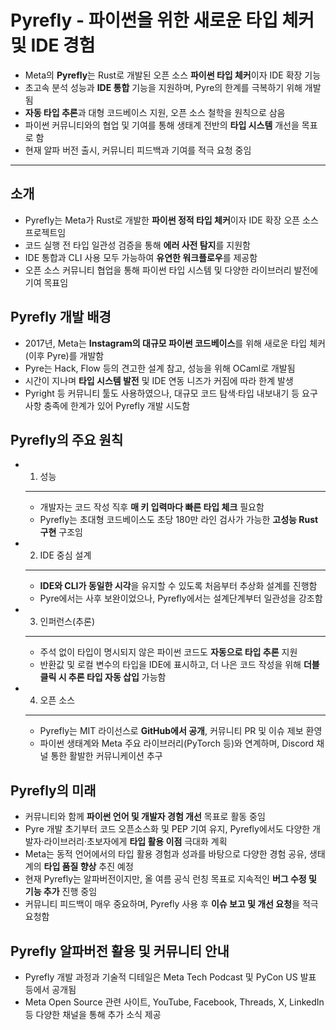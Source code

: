 # Pyrefly - 파이썬을 위한 새로운 타입 체커 및 IDE 경험


* Meta의 **Pyrefly**는 Rust로 개발된 오픈 소스 **파이썬 타입 체커**이자 IDE 확장 기능
* 초고속 분석 성능과 **IDE 통합** 기능을 지원하며, Pyre의 한계를 극복하기 위해 개발됨
* **자동 타입 추론**과 대형 코드베이스 지원, 오픈 소스 철학을 원칙으로 삼음
* 파이썬 커뮤니티와의 협업 및 기여를 통해 생태계 전반의 **타입 시스템** 개선을 목표로 함
* 현재 알파 버전 출시, 커뮤니티 피드백과 기여를 적극 요청 중임

---

소개
--

* Pyrefly는 Meta가 Rust로 개발한 **파이썬 정적 타입 체커**이자 IDE 확장 오픈 소스 프로젝트임
* 코드 실행 전 타입 일관성 검증을 통해 **에러 사전 탐지**를 지원함
* IDE 통합과 CLI 사용 모두 가능하여 **유연한 워크플로우**를 제공함
* 오픈 소스 커뮤니티 협업을 통해 파이썬 타입 시스템 및 다양한 라이브러리 발전에 기여 목표임

Pyrefly 개발 배경
-------------

* 2017년, Meta는 **Instagram의 대규모 파이썬 코드베이스**를 위해 새로운 타입 체커(이후 Pyre)를 개발함
* Pyre는 Hack, Flow 등의 견고한 설계 참고, 성능을 위해 OCaml로 개발됨
* 시간이 지나며 **타입 시스템 발전** 및 IDE 연동 니즈가 커짐에 따라 한계 발생
* Pyright 등 커뮤니티 툴도 사용하였으나, 대규모 코드 탐색·타입 내보내기 등 요구사항 충족에 한계가 있어 Pyrefly 개발 시도함

Pyrefly의 주요 원칙
--------------

* 1. 성능
  -----

  + 개발자는 코드 작성 직후 **매 키 입력마다 빠른 타입 체크** 필요함
  + Pyrefly는 초대형 코드베이스도 초당 180만 라인 검사가 가능한 **고성능 Rust 구현** 구조임
* 2. IDE 중심 설계
  ------------

  + **IDE와 CLI가 동일한 시각**을 유지할 수 있도록 처음부터 추상화 설계를 진행함
  + Pyre에서는 사후 보완이었으나, Pyrefly에서는 설계단계부터 일관성을 강조함
* 3. 인퍼런스(추론)
  -----------

  + 주석 없이 타입이 명시되지 않은 파이썬 코드도 **자동으로 타입 추론** 지원
  + 반환값 및 로컬 변수의 타입을 IDE에 표시하고, 더 나은 코드 작성을 위해 **더블클릭 시 추론 타입 자동 삽입** 가능함
* 4. 오픈 소스
  --------

  + Pyrefly는 MIT 라이선스로 **GitHub에서 공개**, 커뮤니티 PR 및 이슈 제보 환영
  + 파이썬 생태계와 Meta 주요 라이브러리(PyTorch 등)와 연계하며, Discord 채널 통한 활발한 커뮤니케이션 추구

Pyrefly의 미래
-----------

* 커뮤니티와 함께 **파이썬 언어 및 개발자 경험 개선** 목표로 활동 중임
* Pyre 개발 초기부터 코드 오픈소스화 및 PEP 기여 유지, Pyrefly에서도 다양한 개발자·라이브러리·초보자에게 **타입 활용 이점** 극대화 계획
* Meta는 동적 언어에서의 타입 활용 경험과 성과를 바탕으로 다양한 경험 공유, 생태계의 **타입 품질 향상** 추진 예정
* 현재 Pyrefly는 알파버전이지만, 올 여름 공식 런칭 목표로 지속적인 **버그 수정 및 기능 추가** 진행 중임
* 커뮤니티 피드백이 매우 중요하며, Pyrefly 사용 후 **이슈 보고 및 개선 요청**을 적극 요청함

Pyrefly 알파버전 활용 및 커뮤니티 안내
-------------------------

* Pyrefly 개발 과정과 기술적 디테일은 Meta Tech Podcast 및 PyCon US 발표 등에서 공개됨
* Meta Open Source 관련 사이트, YouTube, Facebook, Threads, X, LinkedIn 등 다양한 채널을 통해 추가 소식 제공
